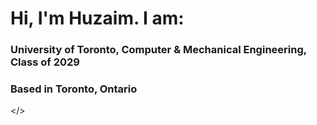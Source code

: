 
<h1>Hi, I'm Huzaim. I am:</h1>

<i class="fa-solid fa-book"></i><h3> University of Toronto, Computer & Mechanical Engineering, Class of 2029 </h3>
<i class="fa-solid fa-map-pin"></i></i><h3>Based in Toronto, Ontario</h3>
</>



<!---
huzaimm01/huzaimm01 is a ✨ special ✨ repository because its `README.md` (this file) appears on your GitHub profile.
You can click the Preview link to take a look at your changes.
--->
